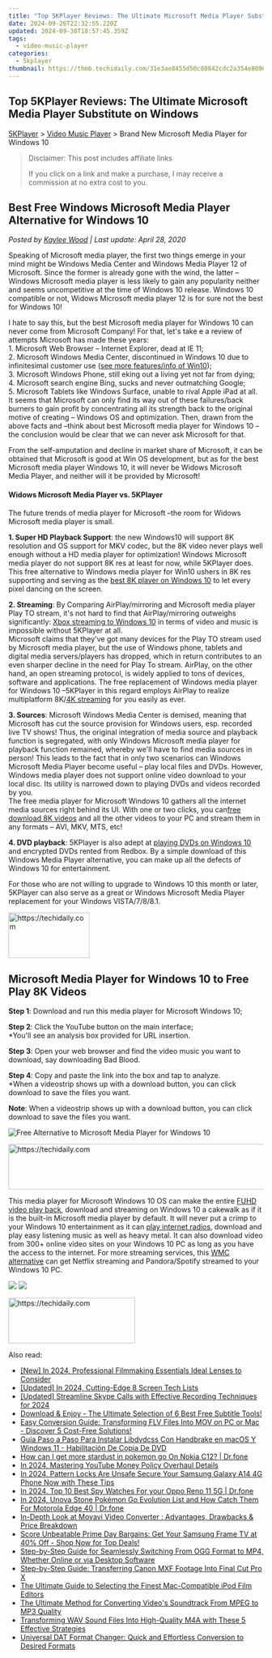 ```yaml
---
title: "Top 5KPlayer Reviews: The Ultimate Microsoft Media Player Substitute on Windows"
date: 2024-09-26T22:32:55.220Z
updated: 2024-09-30T18:57:45.359Z
tags:
  - video-music-player
categories:
  - 5kplayer
thumbnail: https://thmb.techidaily.com/31e3ae8455d50c80842cdc2a354e8096f8d646d3db5eda647c388c8800cd490f.jpg
---
```


## Top 5KPlayer Reviews: The Ultimate Microsoft Media Player Substitute on Windows

[5KPlayer](https://tools.techidaily.com/5kplayer/products/) \> [Video Music Player](https://tools.techidaily.com/5kplayer/video-music-player/) \> Brand New Microsoft Media Player for Windows 10

>  Disclaimer: This post includes affiliate links
>
>  If you click on a link and make a purchase, I may receive a commission at no extra cost to you.
>

## Best Free Windows Microsoft Media Player Alternative for Windows 10

 _Posted by [Kaylee Wood](https://www.quora.com/profile/Amanda-Hu-21) | Last update: April 28, 2020_

Speaking of Microsoft media player, the first two things emerge in your mind might be Windows Media Center and Windows Media Player 12 of Microsoft. Since the former is already gone with the wind, the latter – Windows Microsoft media player is less likely to gain any popularity neither and seems uncompetitive at the time of Windows 10 release. Windows 10 compatible or not, Widows Microsoft media player 12 is for sure not the best for Windows 10! 

I hate to say this, but the best Microsoft media player for Windows 10 can never come from Microsoft Company! For that, let's take e a review of attempts Microsoft has made these years:   
 1\. Microsoft Web Browser – Internet Explorer, dead at IE 11;   
 2\. Microsoft Windows Media Center, discontinued in Windows 10 due to infinitesimal customer use ([see more features/info of Win10](https://tools.techidaily.com/winxdvd/products/));  
 3\. Microsoft Windows Phone, still eking out a living yet not far from dying;   
4\. Microsoft search engine Bing, sucks and never outmatching Google;   
5\. Microsoft Tablets like Windows Surface, unable to rival Apple iPad at all.   
 It seems that Microsoft can only find its way out of these failures/back burners to gain profit by concentrating all its strength back to the original motive of creating – Windows OS and optimization. Then, drawn from the above facts and –think about best Microsoft media player for Windows 10 –the conclusion would be clear that we can never ask Microsoft for that. 

From the self-amputation and decline in market share of Microsoft, it can be obtained that Microsoft is good at Win OS development, but as for the best Microsoft media player Windows 10, it will never be Widows Microsoft Media Player, and neither will it be provided by Microsoft! 

#### **Widows Microsoft Media Player vs. 5KPlayer**

The future trends of media player for Microsoft –the room for Widows Microsoft media player is small. 

**1\. Super HD Playback Support**: the new Windows10 will support 8K resolution and OS support for MKV codec, but the 8K video never plays well enough without a HD media player for optimization! Windows Microsoft media player do not support 8K res at least for now, while 5KPlayer does. This free alternative to Windows media player for Win10 ushers in 8K res supporting and serving as the [best 8K player on Windows 10](https://tools.techidaily.com/5kplayer/video-music-player/) to let every pixel dancing on the screen.

**2\. Streaming**: By Comparing AirPlay/mirroring and Microsoft media player Play TO stream, it's not hard to find that AirPlay/mirroring outweighs significantly: [Xbox streaming to Windows 10](https://tools.techidaily.com/5kplayer/airplay/) in terms of video and music is impossible without 5KPlayer at all.   
Microsoft claims that they've got many devices for the Play TO stream used by Microsoft media player, but the use of Windows phone, tablets and digital media servers/players has dropped, which in return contributes to an even sharper decline in the need for Play To stream. AirPlay, on the other hand, an open streaming protocol, is widely applied to tons of devices, software and applications. The free replacement of Windows media player for Windows 10 –5KPlayer in this regard employs AirPlay to realize multiplatform 8K/[4K streaming](https://tools.techidaily.com/5kplayer/airplay/) for you easily as ever.

**3\. Sources**: Microsoft Windows Media Center is demised, meaning that Microsoft has cut the source provision for Windows users, esp. recorded live TV shows! Thus, the original integration of media source and playback function is segregated, with only Windows Microsoft media player for playback function remained, whereby we'll have to find media sources in person! This leads to the fact that in only two scenarios can Windows Microsoft Media Player become useful – play local files and DVDs. However, Windows media player does not support online video download to your local disc. Its utility is narrowed down to playing DVDs and videos recorded by you.  
 The free media player for Microsoft Windows 10 gathers all the internet media sources right behind its UI. With one or two clicks, you can[free download 8K videos](https://tools.techidaily.com/5kplayer/youtube-download/) and all the other videos to your PC and stream them in any formats – AVI, MKV, MTS, etc!

**4\. DVD playback**: 5KPlayer is also adept at [playing DVDs on Windows 10](https://tools.techidaily.com/5kplayer/video-music-player/) and encrypted DVDs rented from Redbox. By a simple download of this Windows Media Player alternative, you can make up all the defects of Windows 10 for entertainment. 

For those who are not willing to upgrade to Windows 10 this month or later, 5KPlayer can also serve as a great or Windows Microsoft Media Player replacement for your Windows VISTA/7/8/8.1.

<!-- affiliate ads begin -->
<a href="https://malaysia-healthcare-travel-council.pxf.io/c/5597632/1576474/17382" target="_top" id="1576474">
  <img src="//a.impactradius-go.com/display-ad/17382-1576474" border="0" alt="https://techidaily.com" width="160" height="90"/>
</a>
<img height="0" width="0" src="https://malaysia-healthcare-travel-council.pxf.io/i/5597632/1576474/17382" style="position:absolute;visibility:hidden;" border="0" />
<!-- affiliate ads end -->

## Microsoft Media Player for Windows 10 to Free Play 8K Videos

**Step 1**: Download and run this media player for Microsoft Windows 10;

**Step 2**: Click the YouTube button on the main interface;   
 \*You'll see an analysis box provided for URL insertion.

**Step 3**: Open your web browser and find the video music you want to download, say downloading Bad Blood.

**Step 4**: Copy and paste the link into the box and tap to analyze.  
 \*When a videostrip shows up with a download button, you can click download to save the files you want.

**Note**: When a videostrip shows up with a download button, you can click download to save the files you want.

![Free Alternative to Microsoft Media Player for Windows 10](https://www.5kplayer.com/video-music-player/../video-music-player/img/5k-badblood-ts-free-download-yxt-051902.jpg) 

<!-- affiliate ads begin -->
<a href="https://aligracehair.sjv.io/c/5597632/1948954/19272" target="_top" id="1948954">
  <img src="//a.impactradius-go.com/display-ad/19272-1948954" border="0" alt="https://techidaily.com" width="728" height="90"/>
</a>
<img height="0" width="0" src="https://aligracehair.sjv.io/i/5597632/1948954/19272" style="position:absolute;visibility:hidden;" border="0" />
<!-- affiliate ads end -->

This media player for Microsoft Windows 10 OS can make the entire [FUHD video play back](https://tools.techidaily.com/5kplayer/video-music-player/), download and streaming on Windows 10 a cakewalk as if it is the built-in Microsoft media player by default. It will never put a crimp to your Windows 10 entertainment as it can [play internet radios](https://tools.techidaily.com/5kplayer/video-music-player/), download and play easy listening music as well as heavy metal. It can also download video from 300+ online video sites on your Windows 10 PC as long as you have the access to the internet. For more streaming services, this [WMC alternative](https://tools.techidaily.com/5kplayer/video-music-player/) can get Netflix streaming and Pandora/Spotify streamed to your Windows 10 PC.

[![](https://www.5kplayer.com/video-music-player/../button/freedownwhitewin.png)](https://tools.techidaily.com/5kplayer/products/) [![](https://www.5kplayer.com/video-music-player/../button/freedownbackmac.png)](https://tools.techidaily.com/5kplayer/products/)

<!-- affiliate ads begin -->
<a href="https://bluettius.sjv.io/c/5597632/2139107/17108" target="_top" id="2139107">
  <img src="//a.impactradius-go.com/display-ad/17108-2139107" border="0" alt="https://techidaily.com" width="250" height="90"/>
</a>
<img height="0" width="0" src="https://bluettius.sjv.io/i/5597632/2139107/17108" style="position:absolute;visibility:hidden;" border="0" />
<!-- affiliate ads end -->

<ins class="adsbygoogle"
     style="display:block"
     data-ad-format="autorelaxed"
     data-ad-client="ca-pub-7571918770474297"
     data-ad-slot="1223367746"></ins>

<ins class="adsbygoogle"
     style="display:block"
     data-ad-client="ca-pub-7571918770474297"
     data-ad-slot="8358498916"
     data-ad-format="auto"
     data-full-width-responsive="true"></ins>

<span class="atpl-alsoreadstyle">Also read:</span>
<div><ul>
<li><a href="https://youtube-docs.techidaily.com/n-2024-professional-filmmaking-essentials-ideal-lenses-to-consider/"><u>[New] In 2024, Professional Filmmaking Essentials Ideal Lenses to Consider</u></a></li>
<li><a href="https://visual-screen-recording.techidaily.com/updated-in-2024-cutting-edge-8-screen-tech-lists/"><u>[Updated] In 2024, Cutting-Edge 8 Screen Tech Lists</u></a></li>
<li><a href="https://screen-capture.techidaily.com/updated-streamline-skype-calls-with-effective-recording-techniques-for-2024/"><u>[Updated] Streamline Skype Calls with Effective Recording Techniques for 2024</u></a></li>
<li><a href="https://media-tips.techidaily.com/download-and-enjoy-the-ultimate-selection-of-6-best-free-subtitle-tools/"><u>Download & Enjoy - The Ultimate Selection of 6 Best Free Subtitle Tools!</u></a></li>
<li><a href="https://media-tips.techidaily.com/1723620218861-easy-conversion-guide-transforming-flv-files-into-mov-on-pc-or-mac-discover-5-cost-free-solutions/"><u>Easy Conversion Guide: Transforming FLV Files Into MOV on PC or Mac - Discover 5 Cost-Free Solutions!</u></a></li>
<li><a href="https://discover-helper.techidaily.com/guia-paso-a-paso-para-instalar-libdvdcss-con-handbrake-en-macos-y-windows-11-habilitacion-de-copia-de-dvd/"><u>Guía Paso a Paso Para Instalar Libdvdcss Con Handbrake en macOS Y Windows 11 - Habilitación De Copia De DVD</u></a></li>
<li><a href="https://android-pokemon-go.techidaily.com/how-can-i-get-more-stardust-in-pokemon-go-on-nokia-c12-drfone-by-drfone-virtual-android/"><u>How can I get more stardust in pokemon go On Nokia C12? | Dr.fone</u></a></li>
<li><a href="https://youtube-docs.techidaily.com/24-mastering-youtube-money-policy-overhaul-details/"><u>In 2024, Mastering YouTube Money Policy Overhaul Details</u></a></li>
<li><a href="https://android-unlock.techidaily.com/in-2024-pattern-locks-are-unsafe-secure-your-samsung-galaxy-a14-4g-phone-now-with-these-tips-by-drfone-android/"><u>In 2024, Pattern Locks Are Unsafe Secure Your Samsung Galaxy A14 4G Phone Now with These Tips</u></a></li>
<li><a href="https://android-location-track.techidaily.com/in-2024-top-10-best-spy-watches-for-your-oppo-reno-11-5g-drfone-by-drfone-virtual-android/"><u>In 2024, Top 10 Best Spy Watches For your Oppo Reno 11 5G | Dr.fone</u></a></li>
<li><a href="https://android-pokemon-go.techidaily.com/in-2024-unova-stone-pokemon-go-evolution-list-and-how-catch-them-for-motorola-edge-40-drfone-by-drfone-virtual-android/"><u>In 2024, Unova Stone Pokémon Go Evolution List and How Catch Them For Motorola Edge 40 | Dr.fone</u></a></li>
<li><a href="https://media-tips.techidaily.com/in-depth-look-at-movavi-video-converter-advantages-drawbacks-and-price-breakdown/"><u>In-Depth Look at Movavi Video Converter : Advantages, Drawbacks & Price Breakdown</u></a></li>
<li><a href="https://hardware-updates.techidaily.com/score-unbeatable-prime-day-bargains-get-your-samsung-frame-tv-at-40-off-shop-now-for-top-deals/"><u>Score Unbeatable Prime Day Bargains: Get Your Samsung Frame TV at 40% Off - Shop Now for Top Deals!</u></a></li>
<li><a href="https://media-tips.techidaily.com/step-by-step-guide-for-seamlessly-switching-from-ogg-format-to-mp4-whether-online-or-via-desktop-software/"><u>Step-by-Step Guide for Seamlessly Switching From OGG Format to MP4, Whether Online or via Desktop Software</u></a></li>
<li><a href="https://media-tips.techidaily.com/step-by-step-guide-transferring-canon-mxf-footage-into-final-cut-pro-x/"><u>Step-by-Step Guide: Transferring Canon MXF Footage Into Final Cut Pro X</u></a></li>
<li><a href="https://media-tips.techidaily.com/the-ultimate-guide-to-selecting-the-finest-mac-compatible-ipod-film-editors/"><u>The Ultimate Guide to Selecting the Finest Mac-Compatible iPod Film Editors</u></a></li>
<li><a href="https://media-tips.techidaily.com/the-ultimate-method-for-converting-videos-soundtrack-from-mpeg-to-mp3-quality/"><u>The Ultimate Method for Converting Video's Soundtrack From MPEG to MP3 Quality</u></a></li>
<li><a href="https://media-tips.techidaily.com/transforming-wav-sound-files-into-high-quality-m4a-with-these-5-effective-strategies/"><u>Transforming WAV Sound Files Into High-Quality M4A with These 5 Effective Strategies</u></a></li>
<li><a href="https://media-tips.techidaily.com/universal-dat-format-changer-quick-and-effortless-conversion-to-desired-formats/"><u>Universal DAT Format Changer: Quick and Effortless Conversion to Desired Formats</u></a></li>
</ul></div>

